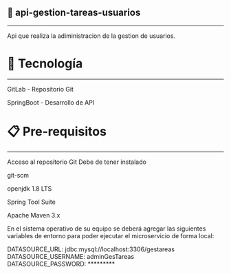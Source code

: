 ## 🚀 api-gestion-tareas-usuarios
***

Api que realiza la adiministracion de la gestion de usuarios.

# 🛅 Tecnología 
***

GitLab - Repositorio Git

SpringBoot - Desarrollo de API

# 📋 Pre-requisitos  
***

Acceso al repositorio Git
Debe de tener instalado

git-scm

openjdk 1.8 LTS

Spring Tool Suite

Apache Maven 3.x


En el sistema operativo de su equipo se deberá agregar las siguientes variables de entorno para poder ejecutar el microservicio de forma local: 

DATASOURCE_URL: jdbc:mysql://localhost:3306/gestareas <br/>
DATASOURCE_USERNAME: adminGesTareas <br/>
DATASOURCE_PASSWORD: ********* <br/>
